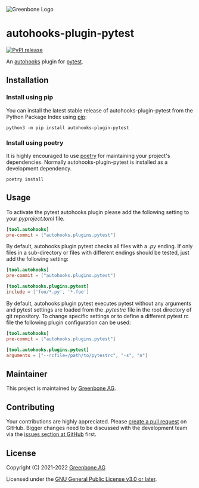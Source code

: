 ![Greenbone Logo](https://www.greenbone.net/wp-content/uploads/gb_new-logo_horizontal_rgb_small.png)

# autohooks-plugin-pytest

[![PyPI release](https://img.shields.io/pypi/v/autohooks-plugin-pytest.svg)](https://pypi.org/project/autohooks-plugin-pytest/)

An [autohooks](https://github.com/greenbone/autohooks) plugin for [pytest](https://github.com/pytest-dev/pytest/).

## Installation

### Install using pip

You can install the latest stable release of autohooks-plugin-pytest from the
Python Package Index using [pip](https://pip.pypa.io/):

    python3 -m pip install autohooks-plugin-pytest

### Install using poetry

It is highly encouraged to use [poetry](https://python-poetry.org) for
maintaining your project's dependencies. Normally autohooks-plugin-pytest is
installed as a development dependency.

    poetry install

## Usage

To activate the pytest autohooks plugin please add the following setting to your
*pyproject.toml* file.

```toml
[tool.autohooks]
pre-commit = ["autohooks.plugins.pytest"]
```

By default, autohooks plugin pytest checks all files with a *.py* ending. If
only files in a sub-directory or files with different endings should be
tested, just add the following setting:

```toml
[tool.autohooks]
pre-commit = ["autohooks.plugins.pytest"]

[tool.autohooks.plugins.pytest]
include = ['foo/*.py', '*.foo']
```

By default, autohooks plugin pytest executes pytest without any arguments and
pytest settings are loaded from the *.pytestrc* file in the root directory of
git repository. To change specific settings or to define a different pytest rc
file the following plugin configuration can be used:

```toml
[tool.autohooks]
pre-commit = ["autohooks.plugins.pytest"]

[tool.autohooks.plugins.pytest]
arguments = ["--rcfile=/path/to/pytestrc", "-s", "n"]
```

## Maintainer

This project is maintained by [Greenbone AG](https://www.greenbone.net/).

## Contributing

Your contributions are highly appreciated. Please
[create a pull request](https://github.com/greenbone/autohooks-plugin-pytest/pulls)
on GitHub. Bigger changes need to be discussed with the development team via the
[issues section at GitHub](https://github.com/greenbone/autohooks-plugin-pytest/issues)
first.

## License

Copyright (C) 2021-2022 [Greenbone AG](https://www.greenbone.net/)

Licensed under the [GNU General Public License v3.0 or later](LICENSE).
